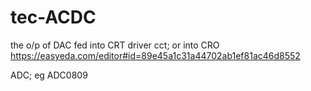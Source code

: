 # tec-ACDC




the o/p of DAC fed into CRT driver cct; or into CRO
https://easyeda.com/editor#id=89e45a1c31a44702ab1ef81ac46d8552

ADC; eg ADC0809

